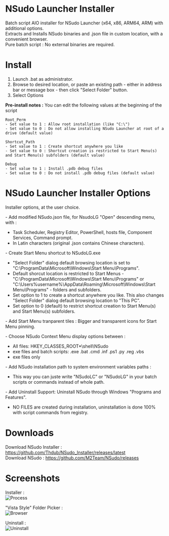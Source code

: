 # NSudo Launcher Installer  
Batch script AIO installer for NSudo Launcher (x64, x86, ARM64, ARM) with additional options.  
Extracts and Installs NSudo binaries and .json file in custom location, with a convenient browser.  
Pure batch script : No external binaries are required.  

# Install  
1. Launch .bat as administrator.  
2. Browse to desired location, or paste an existing path - either in address bar or message box - then click "Select Folder" button.  
3. Select Options  

**Pre-install notes :** You can edit the following values at the beginning of the script  
```
Root_Perm
- Set value to 1 : Allow root installation (like "C:\")  
- Set value to 0 : Do not allow installing NSudo Launcher at root of a drive (default value)  
```
```
Shortcut_Path
- Set value to 1 : Create shortcut anywhere you like  
- Set value to 0 : Shortcut creation is restricted to Start Menu(s) and Start Menu(s) subfolders (default value)  
```
```
Debug
- Set value to 1 : Install .pdb debug files 
- Set value to 0 : Do not install .pdb debug files (default value)  
```
# NSudo Launcher Installer Options  
Installer options, at the user choice.  

\- Add modified NSudo.json file, for NsudoLG "Open" descending menu, with :
- Task Scheduler, Registry Editor, PowerShell, hosts file, Component Services, Command prompt.
- In Latin characters (original .json contains Chinese characters).

\- Create Start Menu shortcut to NSudoLG.exe
- "Select Folder" dialog default browsing location is set to "C:\ProgramData\Microsoft\Windows\Start Menu\Programs\".  
- Default shorcut location is restricted to Start Menus - "C:\ProgramData\Microsoft\Windows\Start Menu\Programs\" or "C:\Users\%username%\AppData\Roaming\Microsoft\Windows\Start Menu\Programs" - folders and subfolders.
- Set option to 1 to create a shortcut anywhere you like. This also changes "Select Folder" dialog default browsing location to "This PC".
- Set option to 0 (default) to restrict shortcut creation to Start Menu(s) and Start Menu(s) subfolders.

\- Add Start Menu tranparent tiles : Bigger and transparent icons for Start Menu pinning.

\- Choose NSudo Context Menu display options between :
- All files: HKEY_CLASSES_ROOT\*\shell\NSudo
- exe files and batch scripts: .exe  .bat  .cmd  .inf  .ps1  .py  .reg  .vbs
- exe files only

\- Add NSudo installation path to system environment variables paths :
- This way you can juste write "NSudoLC" or "NSudoLG" in your batch scripts or commands instead of whole path.

\- Add Uninstall Support: Uninstall NSudo through Windows "Programs and Features".
- NO FILES are created during installation, uninstallation is done 100% with script commands from registry.  

# Downloads  
Download NSudo Installer : https://github.com/Thdub/NSudo_Installer/releases/latest  
Download NSudo : https://github.com/M2Team/NSudo/releases  

# Screenshots  
Installer :  
![Process](http://u.cubeupload.com/qrP722m4/45kw47.png)  

"Vista Style" Folder Picker :  
![Browser](http://u.cubeupload.com/qrP722m4/eL3rPi.png)

Uninstall :  
![Uninstall](http://u.cubeupload.com/qrP722m4/kHc5w6.png)
